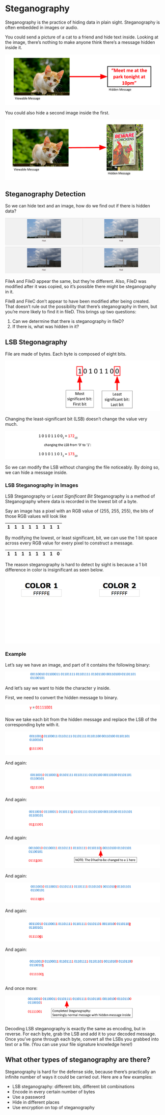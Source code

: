 # Steganography

Steganography is the practice of hiding data in plain sight. Steganography is often embedded in images or audio.

You could send a picture of a cat to a friend and hide text inside. Looking at the image, there’s nothing to make anyone think there’s a message hidden inside it.

![Steg with text](images/steg-cat-text.png)

You could also hide a second image inside the first.

![Steg with an Image](images/steg-cat-image.png)

## Steganography Detection

So we can hide text and an image, how do we find out if there is hidden data?

![Group of images](images/steg-a-b-c-d.png)

FileA and FileD appear the same, but they’re different. Also, FileD was modified after it was copied, so it’s possible there might be steganography in it.

FileB and FileC don’t appear to have been modified after being created. That doesn’t rule out the possibility that there’s steganography in them, but you’re more likely to find it in fileD. This brings up two questions:

1. Can we determine that there is steganography in fileD?
2. If there is, what was hidden in it?

## LSB Stegonagraphy

File are made of bytes. Each byte is composed of eight bits.

![Steganography Process Step 1](images/steg-step-1.png)

Changing the least-significant bit (LSB) doesn’t change the value very much.

![Steganography Process Step 2](images/steg-step-2.png)

So we can modify the LSB without changing the file noticeably. By doing so, we can hide a message inside.

### LSB Steganography in Images

LSB Steganography or *Least Significant Bit* Steganography is a method of Steganography where data is recorded in the lowest bit of a byte.

Say an image has a pixel with an RGB value of (255, 255, 255), the bits of those RGB values will look like

| 1 | 1 | 1 | 1 | 1 | 1 | 1 | 1 |
| --- | --- | --- | --- | --- | --- | --- | --- |

By modifying the lowest, or least significant, bit, we can use the 1 bit space across every RGB value for every pixel to construct a message.

| 1 | 1 | 1 | 1 | 1 | 1 | 1 | 0 |
| --- | --- | --- | --- | --- | --- | --- | --- |

The reason steganography is hard to detect by sight is because a 1 bit difference in color is insignificant as seen below.

![1 Bit Difference](images/lsb-color-difference.png)

### Example

Let’s say we have an image, and part of it contains the following binary:

![Steganography Process Step 3](images/steg-step-3.png)

And let’s say we want to hide the character y inside.

First, we need to convert the hidden message to binary.

![Steganography Process Step 4](images/steg-step-4.png)

Now we take each bit from the hidden message and replace the LSB of the corresponding byte with it.

![Steganography Process Step 5](images/steg-step-5.png)

And again:

![Steganography Process Step 6](images/steg-step-6.png)

And again:

![Steganography Process Step 7](images/steg-step-7.png)

And again:

![Steganography Process Step 8](images/steg-step-8.png)

And again:

![Steganography Process Step 9](images/steg-step-9.png)

And again:

![Steganography Process Step 10](images/steg-step-10.png)

And again:

![Steganography Process Step 11](images/steg-step-11.png)

And once more:

![Steganography Process Step 12](images/steg-step-12.png)

Decoding LSB steganography is exactly the same as encoding, but in reverse. For each byte, grab the LSB and add it to your decoded message. Once you’ve gone through each byte, convert all the LSBs you grabbed into text or a file. (You can use your file signature knowledge here!)


## What other types of steganography are there?
Steganography is hard for the defense side, because there’s practically an infinite number of ways it could be carried out. Here are a few examples:
- LSB steganography: different bits, different bit combinations
- Encode in every certain number of bytes 
- Use a password
- Hide in different places
- Use encryption on top of steganography